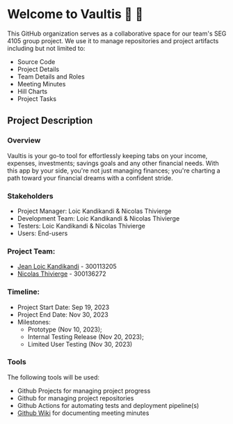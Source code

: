 # Welcome to Vaultis 👋 🔐
This GitHub organization serves as a collaborative space for our team's SEG 4105 group project. We use it to manage repositories and project artifacts including but not limited to:
- Source Code
- Project Details
- Team Details and Roles
- Meeting Minutes
- Hill Charts
- Project Tasks

## Project Description

### Overview
Vaultis is your go-to tool for effortlessly keeping tabs on your income, expenses, investments; savings goals and any other financial needs. With this app by your side, you're not just managing finances; you're charting a path toward your financial dreams with a confident stride.

### Stakeholders
- Project Manager: Loic Kandikandi & Nicolas Thivierge
- Development Team: Loic Kandikandi & Nicolas Thivierge
- Testers: Loic Kandikandi & Nicolas Thivierge
- Users: End-users

### Project Team:
- [Jean Loic Kandikandi](https://github.com/kandloic) - 300113205
- [Nicolas Thivierge](https://github.com/Nicolas200124) - 300136272

### Timeline:
- Project Start Date: Sep 19, 2023
- Project End Date: Nov 30, 2023
- Milestones:
  - Prototype (Nov 10, 2023);
  - Internal Testing Release (Nov 20, 2023);
  - Limited User Testing (Nov 30, 2023)

 ### Tools
 The following tools will be used:
- Github Projects for managing project progress
- Github for managing project repositories
- Github Actions for automating tests and deployment pipeline(s)
- [Github Wiki](https://github.com/Vaultis/.github/wiki/Meeting-Minutes-:-Week-of-23-October) for documenting meeting minutes
